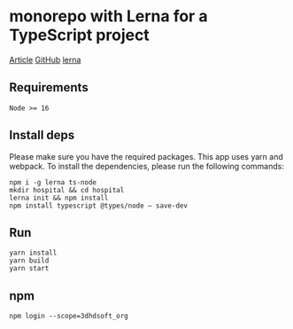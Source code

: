 # monorepo with Lerna for a TypeScript project

[Article](https://blog.logrocket.com/setting-up-monorepo-with-lerna-typescript)
[GitHub](https://github.com/vladotesanovic/hospital)
[lerna](https://github.com/lerna)

## Requirements

```
Node >= 16
```

## Install deps

Please make sure you have the required packages. This app uses yarn and webpack. To install the dependencies, please run the following commands:

```
npm i -g lerna ts-node
mkdir hospital && cd hospital
lerna init && npm install
npm install typescript @types/node — save-dev
```

## Run

```shell
yarn install
yarn build
yarn start
```

## npm

```shell
npm login --scope=3dhdsoft_org
```
